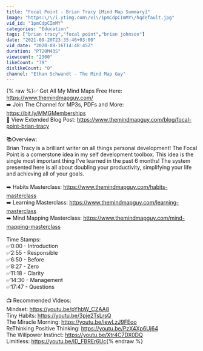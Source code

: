 ```yaml
---
title: "Focal Point - Brian Tracy [Mind Map Summary]"
image: "https:\/\/i.ytimg.com\/vi\/1pmCdpCImMY\/hqdefault.jpg"
vid_id: "1pmCdpCImMY"
categories: "Education"
tags: ["brian tracy","focal point","brian johnson"]
date: "2021-09-20T23:35:46+03:00"
vid_date: "2020-08-16T14:48:45Z"
duration: "PT20M43S"
viewcount: "2300"
likeCount: "79"
dislikeCount: "0"
channel: "Ethan Schwandt - The Mind Map Guy"
---
```

{% raw %}✅ Get All My Mind Maps Free Here: <a rel="nofollow" target="blank" href="https://www.themindmapguy.com/">https://www.themindmapguy.com/</a><br />➡️ Join The Channel for MP3s, PDFs and More: <a rel="nofollow" target="blank" href="https://bit.ly/MMGMemberships">https://bit.ly/MMGMemberships</a><br />🧠 View Extended Blog Post: <a rel="nofollow" target="blank" href="https://www.themindmapguy.com/blog/focal-point-brian-tracy">https://www.themindmapguy.com/blog/focal-point-brian-tracy</a><br /><br />📚Overview:<br />Brian Tracy is a brilliant writer on all things personal development!  The Focal Point is a cornerstone idea in my self development toolbox.  This idea is the single most important thing I've learned in the past 6 months!  The system presented here is all about doubling your productivity, simplifying your life and achieving all of your goals.<br /><br />➡️ Habits Masterclass: <a rel="nofollow" target="blank" href="https://www.themindmapguy.com/habits-masterclass">https://www.themindmapguy.com/habits-masterclass</a><br />➡️ Learning Masterclass: <a rel="nofollow" target="blank" href="https://www.themindmapguy.com/learning-masterclass">https://www.themindmapguy.com/learning-masterclass</a><br />➡️ Mind Mapping Masterclass: <a rel="nofollow" target="blank" href="https://www.themindmapguy.com/mind-mapping-masterclass">https://www.themindmapguy.com/mind-mapping-masterclass</a><br /><br />Time Stamps:<br />✅0:00 - Introduction<br />✅2:55 - Responsible<br />✅6:50 - Before<br />✅8:27 - Zero<br />✅11:18 - Clarity<br />✅14:30 - Management<br />✅17:47 - Questions<br /><br />📺 Recommended Videos:<br />Mindset: <a rel="nofollow" target="blank" href="https://youtu.be/pYhbW_CZAA8">https://youtu.be/pYhbW_CZAA8</a><br />Tiny Habits: <a rel="nofollow" target="blank" href="https://youtu.be/3pje2TsLrsQ">https://youtu.be/3pje2TsLrsQ</a><br />The Miracle Morning: <a rel="nofollow" target="blank" href="https://youtu.be/iewLzJ9FEoo">https://youtu.be/iewLzJ9FEoo</a><br />ReThinking Positive Thinking: <a rel="nofollow" target="blank" href="https://youtu.be/PzX4Xp6Uj64">https://youtu.be/PzX4Xp6Uj64</a><br />The Willpower Instinct: <a rel="nofollow" target="blank" href="https://youtu.be/Xtr4C7DX0DQ">https://youtu.be/Xtr4C7DX0DQ</a><br />Limitless: <a rel="nofollow" target="blank" href="https://youtu.be/ID_FBREr6Uc">https://youtu.be/ID_FBREr6Uc</a>{% endraw %}
